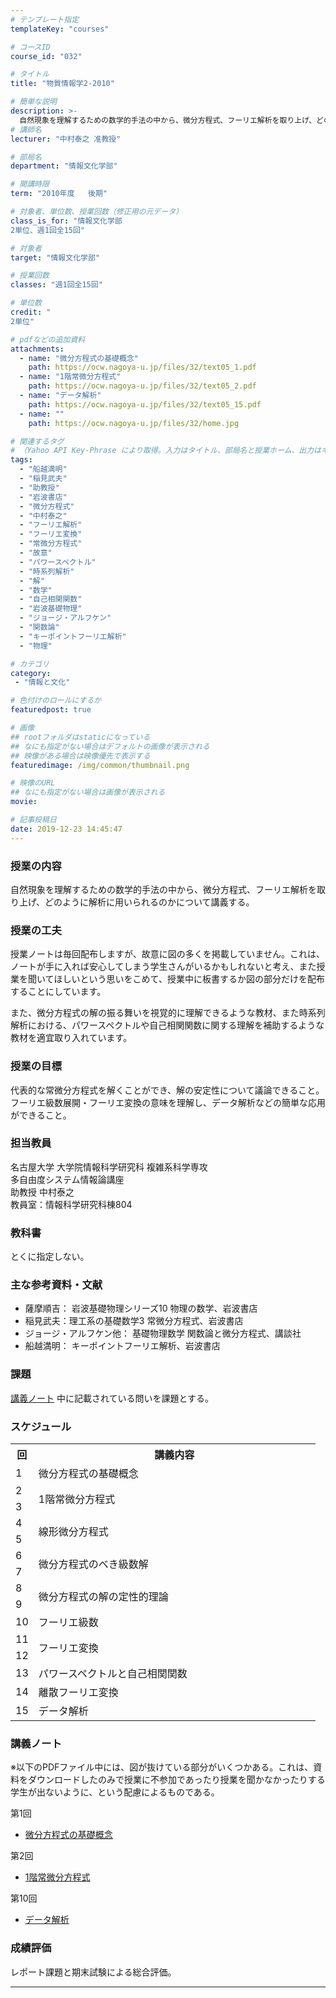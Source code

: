 ```yaml
---
# テンプレート指定
templateKey: "courses"

# コースID
course_id: "032"

# タイトル
title: "物質情報学2-2010"

# 簡単な説明
description: >-
  自然現象を理解するための数学的手法の中から、微分方程式、フーリエ解析を取り上げ、どのように解析に用いられるのかについて講義する。 ....
# 講師名
lecturer: "中村泰之 准教授"

# 部局名
department: "情報文化学部"

# 開講時限
term: "2010年度	後期"

# 対象者、単位数、授業回数（修正用の元データ）
class_is_for: "情報文化学部
2単位、週1回全15回"

# 対象者
target: "情報文化学部"

# 授業回数
classes: "週1回全15回"

# 単位数
credit: "
2単位"

# pdfなどの追加資料
attachments:
  - name: "微分方程式の基礎概念" 
    path: https://ocw.nagoya-u.jp/files/32/text05_1.pdf
  - name: "1階常微分方程式" 
    path: https://ocw.nagoya-u.jp/files/32/text05_2.pdf
  - name: "データ解析" 
    path: https://ocw.nagoya-u.jp/files/32/text05_15.pdf
  - name: "" 
    path: https://ocw.nagoya-u.jp/files/32/home.jpg

# 関連するタグ
# （Yahoo API Key-Phrase により取得。入力はタイトル、部局名と授業ホーム、出力はキーフレーズ（tags））
tags:
  - "船越満明"
  - "稲見武夫"
  - "助教授"
  - "岩波書店"
  - "微分方程式"
  - "中村泰之"
  - "フーリエ解析"
  - "フーリエ変換"
  - "常微分方程式"
  - "故意"
  - "パワースペクトル"
  - "時系列解析"
  - "解"
  - "数学"
  - "自己相関関数"
  - "岩波基礎物理"
  - "ジョージ・アルフケン"
  - "関数論"
  - "キーポイントフーリエ解析"
  - "物理"

# カテゴリ
category:
 - "情報と文化"

# 色付けのロールにするか
featuredpost: true

# 画像
## rootフォルダはstaticになっている
## なにも指定がない場合はデフォルトの画像が表示される
## 映像がある場合は映像優先で表示する
featuredimage: /img/common/thumbnail.png

# 映像のURL
## なにも指定がない場合は画像が表示される
movie: 

# 記事投稿日
date: 2019-12-23 14:45:47
---
```


### 授業の内容

自然現象を理解するための数学的手法の中から、微分方程式、フーリエ解析を取り上げ、どのように解析に用いられるのかについて講義する。


### 授業の工夫

授業ノートは毎回配布しますが、故意に図の多くを掲載していません。これは、ノートが手に入れば安心してしまう学生さんがいるかもしれないと考え、また授業を聞いてほしいという思いをこめて、授業中に板書するか図の部分だけを配布することにしています。 

また、微分方程式の解の振る舞いを視覚的に理解できるような教材、また時系列解析における、パワースペクトルや自己相関関数に関する理解を補助するような教材を適宜取り入れています。





### 授業の目標

代表的な常微分方程式を解くことができ、解の安定性について議論できること。  
フーリエ級数展開・フーリエ変換の意味を理解し、データ解析などの簡単な応用ができること。 

### 担当教員

名古屋大学 大学院情報科学研究科 複雑系科学専攻  
多自由度システム情報論講座  
助教授 中村泰之  
教員室：情報科学研究科棟804 

### 教科書

とくに指定しない。 

### 主な参考資料・文献

  * 薩摩順吉： 岩波基礎物理シリーズ10 物理の数学、岩波書店
  * 稲見武夫：理工系の基礎数学3 常微分方程式、岩波書店
  * ジョージ・アルフケン他： 基礎物理数学 関数論と微分方程式、講談社
  * 船越満明： キーポイントフーリエ解析、岩波書店

### 課題

[講義ノート](#lecturenotes) 中に記載されている問いを課題とする。


<h3>スケジュール</h3>

<table class="basic" width="455">
<tr>
<th width="20" class="center">回</th>
<th width="435" class="center">講義内容</th>
</tr>

<tr>
<td class="center">1</td>
<td>
微分方程式の基礎概念
</td>
</tr>

<tr>
<td class="center">2</td>
<td rowspan="2">
1階常微分方程式
</td>
</tr>

<tr>
<td class="center">3</td>

</tr>

<tr>
<td class="center">4</td>
<td rowspan="2">
線形微分方程式
</td>
</tr>

<tr>
<td class="center">5</td>

</tr>

<tr>
<td class="center">6</td>
<td rowspan="2">
微分方程式のべき級数解
</td>
</tr>

<tr>
<td class="center">7</td>

</tr>

<tr>
<td class="center">8</td>
<td rowspan="2">
微分方程式の解の定性的理論
</td>
</tr>

<tr>
<td class="center">9</td>

</tr>

<tr>
<td class="center">10</td>
<td>
フーリエ級数
</td>
</tr>

<tr>
<td class="center">11</td>
<td rowspan="2">
フーリエ変換
</td>
</tr>

<tr>
<td class="center">12</td>

</tr>

<tr>
<td class="center">13</td>
<td>
パワースペクトルと自己相関関数
</td>
</tr>

<tr>
<td class="center">14</td>
<td>
離散フーリエ変換
</td>
</tr>

<tr>
<td class="center">15</td>
<td>
データ解析
</td>
</tr>
</table>


### 講義ノート

※以下のPDFファイル中には、図が抜けている部分がいくつかある。これは、資料をダウンロードしたのみで授業に不参加であったり授業を聞かなかったりする学生が出ないように、という配慮によるものである。

第1回

- [微分方程式の基礎概念](https://ocw.nagoya-u.jp/files/32/text05_1.pdf) 

第2回

- [1階常微分方程式](https://ocw.nagoya-u.jp/files/32/text05_2.pdf) 

第10回

- [データ解析](https://ocw.nagoya-u.jp/files/32/text05_15.pdf) 





### 成績評価

レポート課題と期末試験による総合評価。





-----